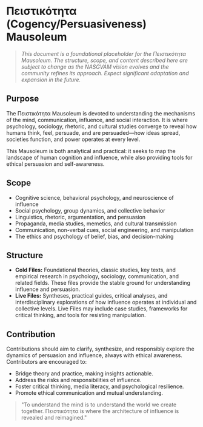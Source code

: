 # Πειστικότητα (Cogency/Persuasiveness) Mausoleum

> *This document is a foundational placeholder for the Πειστικότητα Mausoleum. The structure, scope, and content described here are subject to change as the NASGVAM vision evolves and the community refines its approach. Expect significant adaptation and expansion in the future.*

## Purpose

The Πειστικότητα Mausoleum is devoted to understanding the mechanisms of the mind, communication, influence, and social interaction. It is where psychology, sociology, rhetoric, and cultural studies converge to reveal how humans think, feel, persuade, and are persuaded—how ideas spread, societies function, and power operates at every level.

This Mausoleum is both analytical and practical: it seeks to map the landscape of human cognition and influence, while also providing tools for ethical persuasion and self-awareness.

## Scope

- Cognitive science, behavioral psychology, and neuroscience of influence
- Social psychology, group dynamics, and collective behavior
- Linguistics, rhetoric, argumentation, and persuasion
- Propaganda, media studies, memetics, and cultural transmission
- Communication, non-verbal cues, social engineering, and manipulation
- The ethics and psychology of belief, bias, and decision-making

## Structure

- **Cold Files:** Foundational theories, classic studies, key texts, and empirical research in psychology, sociology, communication, and related fields. These files provide the stable ground for understanding influence and persuasion.
- **Live Files:** Syntheses, practical guides, critical analyses, and interdisciplinary explorations of how influence operates at individual and collective levels. Live Files may include case studies, frameworks for critical thinking, and tools for resisting manipulation.

## Contribution

Contributions should aim to clarify, synthesize, and responsibly explore the dynamics of persuasion and influence, always with ethical awareness. Contributors are encouraged to:

- Bridge theory and practice, making insights actionable.
- Address the risks and responsibilities of influence.
- Foster critical thinking, media literacy, and psychological resilience.
- Promote ethical communication and mutual understanding.

> "To understand the mind is to understand the world we create together. Πειστικότητα is where the architecture of influence is revealed and reimagined."

